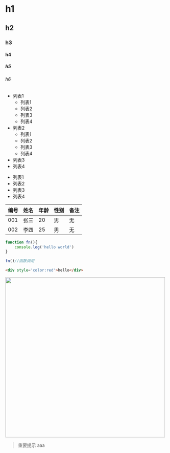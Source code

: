# h1
## h2
### h3
#### h4
##### h5
###### h6


+ 列表1
    - 列表1
    - 列表2
    - 列表3
    - 列表4
+ 列表2
    + 列表1
    + 列表2
    + 列表3
    + 列表4
+ 列表3
+ 列表4

- 列表1
- 列表2
- 列表3
- 列表4

编号|姓名|年龄|性别|备注
---|---|---|---|---
001|张三|20|男|无
002|李四|25|男|无


```javascript
function fn(){
    console.log('hello world')
}

fn()//函数调用
```

```html
<div style='color:red'>hello</div>
```

<img style='width:500px' src='https://timgsa.baidu.com/timg?image&quality=80&size=b9999_10000&sec=1567452402757&di=23f198a6cc2e2fec633d0ae946e9dfe8&imgtype=0&src=http%3A%2F%2Fimg4.cache.netease.com%2Fphoto%2F0001%2F2010-04-17%2F64EFS71V05RQ0001.jpg '>


>重要提示
aaa